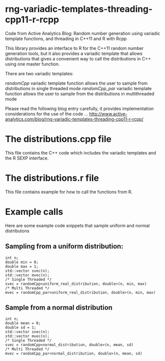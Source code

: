 rng-variadic-templates-threading-cpp11-r-rcpp
=============================================

Code from Active Analytics Blog: Random number generation using variadic template functions, and threading in C++11 and R with Rcpp

This library provides an interface to R for the C++11 random number generation tools, but it also provides a variadic template that allows distributions that gives a convenient way to call the distributions in C++ using one master function.

There are two variadic templates:

*randomCpp* variadic template function allows the user to sample from distributions in single threaded mode
*randomCpp_par* variadic template function allows the user to sample from the distributions in multithreaded mode

Please read the following blog entry carefully, it provides implementation considerations for the use of the code ...
http://www.active-analytics.com/blog/rng-variadic-templates-threading-cpp11-r-rcpp/

# The distributions.cpp file

This file contains the C++ code which includes the variadic templates and the R SEXP interface.

# The distributions.r file

This file contains example for how to call the functions from R.

# Example calls

Here are some example code snippets that sample uniform and normal distributons

## Sampling from a uniform distribution:

```
int n;
double min = 0;
double max = 1;
std::vector svec(n);
std::vector mvec(n);
/* Single Threaded */ 
svec = randomCpp<uniform_real_distribution, double>(n, min, max)
/* Multi Threaded */ 
mvec = randomCpp_par<uniform_real_distribution, double>(n, min, max)
```

## Sample from a normal distribution

```
int n;
double mean = 0;
double sd = 1;
std::vector svec(n);
std::vector mvec(n);
/* Single Threaded */ 
svec = randomCpp<normal_distribution, double>(n, mean, sd)
/* Multi Threaded */ 
mvec = randomCpp_par<normal_distribution, double>(n, mean, sd)
```

